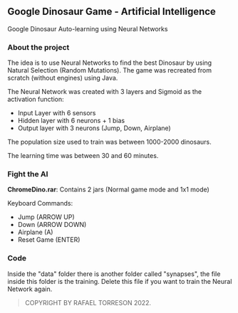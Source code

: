 ## Google Dinosaur Game - Artificial Intelligence

Google Dinosaur Auto-learning using Neural Networks

### About the project
The idea is to use Neural Networks to find the best Dinosaur by using Natural Selection (Random Mutations).
The game was recreated from scratch (without engines) using Java.

The Neural Network was created with 3 layers and Sigmoid as the activation function:
- Input Layer with 6 sensors
- Hidden layer with 6 neurons + 1 bias
- Output layer with 3 neurons (Jump, Down, Airplane)

The population size used to train was between 1000-2000 dinosaurs.

The learning time was between 30 and 60 minutes.

### Fight the AI 
**ChromeDino.rar**: Contains 2 jars (Normal game mode and 1x1 mode)

Keyboard Commands:
- Jump (ARROW UP)
- Down (ARROW DOWN)
- Airplane (A)
- Reset Game (ENTER)


### Code
Inside the "data" folder there is another folder called "synapses", the file inside this folder is the training.
Delete this file if you want to train the Neural Network again.


> COPYRIGHT BY RAFAEL TORRESON 2022.
